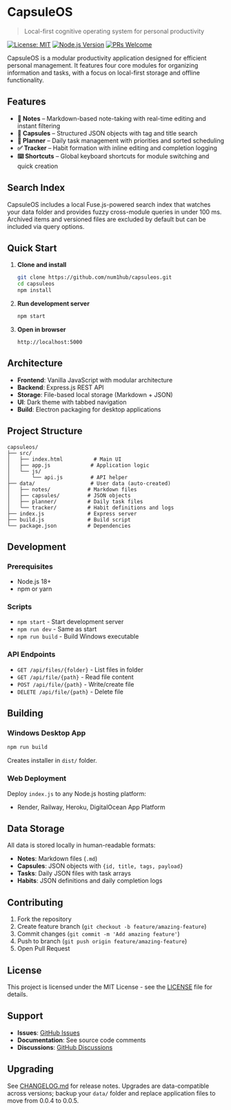 # CapsuleOS

> Local-first cognitive operating system for personal productivity

[![License: MIT](https://img.shields.io/badge/License-MIT-yellow.svg)](https://opensource.org/licenses/MIT)
[![Node.js Version](https://img.shields.io/badge/node-%3E%3D18.0.0-brightgreen.svg)](https://nodejs.org/)
[![PRs Welcome](https://img.shields.io/badge/PRs-welcome-brightgreen.svg)](http://makeapullrequest.com)

CapsuleOS is a modular productivity application designed for efficient personal management. It features four core modules for organizing information and tasks, with a focus on local-first storage and offline functionality.

## Features

- **📝 Notes** – Markdown-based note-taking with real-time editing and instant filtering
- **🧩 Capsules** – Structured JSON objects with tag and title search
- **📅 Planner** – Daily task management with priorities and sorted scheduling
- **✅ Tracker** – Habit formation with inline editing and completion logging
- **⌨️ Shortcuts** – Global keyboard shortcuts for module switching and quick creation

## Search Index

CapsuleOS includes a local Fuse.js-powered search index that watches your data folder and provides fuzzy cross-module queries in under 100 ms. Archived items and versioned files are excluded by default but can be included via query options.

## Quick Start

1. **Clone and install**
   ```bash
   git clone https://github.com/num1hub/capsuleos.git
   cd capsuleos
   npm install
   ```

2. **Run development server**
   ```bash
   npm start
   ```

3. **Open in browser**
   ```
   http://localhost:5000
   ```

## Architecture

- **Frontend**: Vanilla JavaScript with modular architecture
- **Backend**: Express.js REST API
- **Storage**: File-based local storage (Markdown + JSON)
- **UI**: Dark theme with tabbed navigation
- **Build**: Electron packaging for desktop applications

## Project Structure

```
capsuleos/
├── src/
│   ├── index.html          # Main UI
│   ├── app.js             # Application logic
│   └── js/
│       └── api.js         # API helper
├── data/                  # User data (auto-created)
│   ├── notes/            # Markdown files
│   ├── capsules/         # JSON objects
│   ├── planner/          # Daily task files
│   └── tracker/          # Habit definitions and logs
├── index.js              # Express server
├── build.js              # Build script
└── package.json          # Dependencies
```

## Development

### Prerequisites
- Node.js 18+
- npm or yarn

### Scripts
- `npm start` - Start development server
- `npm run dev` - Same as start
- `npm run build` - Build Windows executable

### API Endpoints
- `GET /api/files/{folder}` - List files in folder
- `GET /api/file/{path}` - Read file content
- `POST /api/file/{path}` - Write/create file
- `DELETE /api/file/{path}` - Delete file

## Building

### Windows Desktop App
```bash
npm run build
```
Creates installer in `dist/` folder.

### Web Deployment
Deploy `index.js` to any Node.js hosting platform:
- Render, Railway, Heroku, DigitalOcean App Platform

## Data Storage

All data is stored locally in human-readable formats:
- **Notes**: Markdown files (`.md`)
- **Capsules**: JSON objects with `{id, title, tags, payload}`
- **Tasks**: Daily JSON files with task arrays
- **Habits**: JSON definitions and daily completion logs

## Contributing

1. Fork the repository
2. Create feature branch (`git checkout -b feature/amazing-feature`)
3. Commit changes (`git commit -m 'Add amazing feature'`)
4. Push to branch (`git push origin feature/amazing-feature`)
5. Open Pull Request

## License

This project is licensed under the MIT License - see the [LICENSE](LICENSE) file for details.

## Support

- **Issues**: [GitHub Issues](https://github.com/num1hub/capsuleos/issues)
- **Documentation**: See source code comments
- **Discussions**: [GitHub Discussions](https://github.com/num1hub/capsuleos/discussions)

## Upgrading

See [CHANGELOG.md](CHANGELOG.md) for release notes. Upgrades are data-compatible across versions; backup your `data/` folder and replace application files to move from 0.0.4 to 0.0.5.